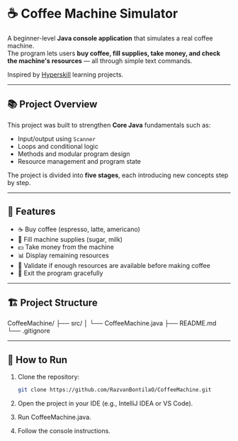 # ☕ Coffee Machine Simulator

A beginner-level **Java console application** that simulates a real coffee machine.  
The program lets users **buy coffee, fill supplies, take money, and check the machine's resources** — all through simple text commands.

Inspired by [Hyperskill](https://hyperskill.org/) learning projects.

---

## 📚 Project Overview

This project was built to strengthen **Core Java** fundamentals such as:
- Input/output using `Scanner`
- Loops and conditional logic
- Methods and modular program design
- Resource management and program state

The project is divided into **five stages**, each introducing new concepts step by step.

---

## 🧩 Features

- ☕ Buy coffee (espresso, latte, americano)
- 🧃 Fill machine supplies (sugar, milk)
- 💵 Take money from the machine
- 📊 Display remaining resources
- 🧠 Validate if enough resources are available before making coffee
- 🏁 Exit the program gracefully

---

## 🏗️ Project Structure

CoffeeMachine/
├── src/
│ └── CoffeeMachine.java
├── README.md
└── .gitignore


---

## 🚀 How to Run

1. Clone the repository:
   ```bash
   git clone https://github.com/RazvanBontilaO/CoffeeMachine.git

2. Open the project in your IDE (e.g., IntelliJ IDEA or VS Code).

3. Run CoffeeMachine.java.

4. Follow the console instructions.

